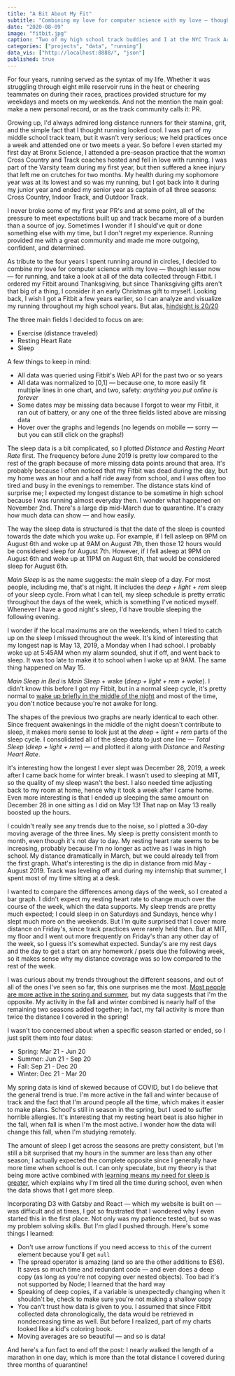 ```yaml
---
title: "A Bit About My Fit"
subtitle: "Combining my love for computer science with my love — though lesser now — for running, I learned a lot about my habits through Fitbit's Web API."
date: "2020-08-09"
image: "fitbit.jpg"
caption: "Two of my high school track buddies and I at the NYC Track Armory after winning the Indoor Borough Championships"
categories: ["projects", "data", "running"]
data_vis: ["http://localhost:8888/", "json"]
published: true
---
```


For four years, running served as the syntax of my life. Whether it was struggling through eight mile reservoir runs in the heat or cheering teammates on during their races, practices provided structure for my weekdays and meets on my weekends. And not the mention the main goal: make a new personal record, or as the track community calls it: PR.

Growing up, I'd always admired long distance runners for their stamina, grit, and the simple fact that I thought running looked cool. I was part of my middle school track team, but it wasn't very serious; we held practices once a week and attended one or two meets a year. So before I even started my first day at Bronx Science, I attended a pre-season practice that the womxn Cross Country and Track coaches hosted and fell in love with running. I was part of the Varsity team during my first year, but then suffered a knee injury that left me on crutches for two months. My health during my sophomore year was at its lowest and so was my running, but I got back into it during my junior year and ended my senior year as captain of all three seasons: Cross Country, Indoor Track, and Outdoor Track.

I never broke some of my first year PR's and at some point, all of the pressure to meet expectations built up and track became more of a burden than a source of joy. Sometimes I wonder if I should've quit or done something else with my time, but I don't regret my experience. Running provided me with a great community and made me more outgoing, confident, and determined.

As tribute to the four years I spent running around in circles, I decided to combine my love for computer science with my love — though lesser now — for running, and take a look at all of the data collected through Fitbit. I ordered my Fitbit around Thanksgiving, but since Thanksgiving gifts aren't that big of a thing, I consider it an early Christmas gift to myself. Looking back, I wish I got a Fitbit a few years earlier, so I can analyze and visualize my running throughout my high school years. But alas, <a href="https://www.google.com/search?q=hindsight+is+2020+memes&tbm=isch&ved=2ahUKEwiEwZ6uvo3rAhUCjOAKHRTbDA0Q2-cCegQIABAA&oq=hindsight+is+2020+memes&gs_lcp=CgNpbWcQAzICCAAyBggAEAgQHlCiJ1iiJ2DvN2gAcAB4AIABRIgBRJIBATGYAQCgAQGqAQtnd3Mtd2l6LWltZ8ABAQ&sclient=img&ei=vJYvX4TzBYKYggeUtrNo&bih=818&biw=1595&hl=en#imgrc=9xZBXqRPBJwXmM" target="_blank">hindsight is 20/20</a>

The three main fields I decided to focus on are:

- Exercise (distance traveled)
- Resting Heart Rate
- Sleep

A few things to keep in mind:

- All data was queried using Fitbit's Web API for the past two or so years
- All data was normalized to [0,1] — because one, to more easily fit multiple lines in one chart, and two, safety: _anything you put online is forever_
- Some dates may be missing data because I forgot to wear my Fitbit, it ran out of battery, or any one of the three fields listed above are missing data
- Hover over the graphs and legends (no legends on mobile — sorry — but you can still click on the graphs!)

The sleep data is a bit complicated, so I plotted _Distance_ and _Resting Heart Rate_ first. The frequency before June 2019 is pretty low compared to the rest of the graph because of more missing data points around that area. It's probably because I often noticed that my Fitbit was dead during the day, but my home was an hour and a half ride away from school, and I was often too tired and busy in the evenings to remember. The distance stats kind of surprise me; I expected my longest distance to be sometime in high school because I was running almost everyday then. I wonder what happened on November 2nd. There's a large dip mid-March due to quarantine. It's crazy how much data can show — and how easily.

<div class="lineGraph chart" id="nonSleepGraph" data-value="distance restingHeartRate"></div>

The way the sleep data is structured is that the date of the sleep is counted towards the date which you wake up. For example, if I fell asleep on 9PM on August 6th and woke up at 9AM on August 7th, then those 12 hours would be considered sleep for August 7th. However, if I fell asleep at 9PM on August 6th and woke up at 11PM on August 6th, that would be considered sleep for August 6th.

_Main Sleep_ is as the name suggests: the main sleep of a day. For most people, including me, that's at night. It includes the _deep + light + rem_ sleep of your sleep cycle. From what I can tell, my sleep schedule is pretty erratic throughout the days of the week, which is something I've noticed myself. Whenever I have a good night's sleep, I'd have trouble sleeping the following evening.

I wonder if the local maximums are on the weekends, when I tried to catch up on the sleep I missed throughout the week. It's kind of interesting that my longest nap is May 13, 2019, a Monday when I had school. I probably woke up at 5:45AM when my alarm sounded, shut if off, and went back to sleep. It was too late to make it to school when I woke up at 9AM. The same thing happened on May 15.

<div class="lineGraph chart" id="sleepGraph" data-value="minutesSleep minutesNapped totalSleep"></div>

_Main Sleep in Bed_ is _Main Sleep_ + wake (_deep + light + rem + wake_). I didn't know this before I got my Fitbit, but in a normal sleep cycle, it's pretty normal to <a href="https://www.ncbi.nlm.nih.gov/books/NBK19956/" target="_blank">wake up briefly in the middle of the night</a> and most of the time, you don't notice because you're not awake for long.

<div class="lineGraph chart" id="sleepInBedGraph" data-value="minutesSleepInBed minutesNappedInBed totalSleepInBed"></div>

The shapes of the previous two graphs are nearly identical to each other. Since frequent awakenings in the middle of the night doesn't contribute to sleep, it makes more sense to look just at the _deep + light + rem_ parts of the sleep cycle. I consolidated all of the sleep data to just one line — _Total Sleep_ (_deep + light + rem_) — and plotted it along with _Distance_ and _Resting Heart Rate_.

It's interesting how the longest I ever slept was December 28, 2019, a week after I came back home for winter break. I wasn't used to sleeping at MIT, so the quality of my sleep wasn't the best. I also needed time adjusting back to my room at home, hence why it took a week after I came home. Even more interesting is that I ended up sleeping the same amount on December 28 in one sitting as I did on May 13! That nap on May 13 really boosted up the hours.

<div class="lineGraph chart" id="mainGraph" data-value="distance restingHeartRate totalSleep"></div>

I couldn't really see any trends due to the noise, so I plotted a 30-day moving average of the three lines. My sleep is pretty consistent month to month, even though it's not day to day. My resting heart rate seems to be increasing, probably because I'm no longer as active as I was in high school. My distance dramatically in March, but we could already tell from the first graph. What's interesting is the dip in distance from mid May - August 2019. Track was leveling off and during my internship that summer, I spent most of my time sitting at a desk.

<div class="lineGraph chart" id="movingAverageGraph" data-value="distance restingHeartRate totalSleep rolling-30"></div>

I wanted to compare the differences among days of the week, so I created a bar graph. I didn't expect my resting heart rate to change much over the course of the week, which the data supports. My sleep trends are pretty much expected; I could sleep in on Saturdays and Sundays, hence why I slept much more on the weekends. But I'm quite surprised that I cover more distance on Friday's, since track practices were rarely held then. But at MIT, my floor and I went out more frequently on Friday's than any other day of the week, so I guess it's somewhat expected. Sunday's are my rest days and the day to get a start on any homework / psets due the following week, so it makes sense why my distance coverage was so low compared to the rest of the week.

<div class="barGraph chart" id="dayOfWeekBarGraph" data-value="distance restingHeartRate totalSleep"></div>

I was curious about my trends throughout the different seasons, and out of all of the ones I've seen so far, this one surprises me the most. <a href="https://pubmed.ncbi.nlm.nih.gov/12783049/" target="_blank">Most people are more active in the spring and summer</a>, but my data suggests that I'm the opposite. My activity in the fall and winter combined is nearly half of the remaining two seasons added together; in fact, my fall activity is more than twice the distance I covered in the spring!

I wasn't too concerned about when a specific season started or ended, so I just split them into four dates:

- Spring: Mar 21 - Jun 20
- Summer: Jun 21 - Sep 20
- Fall: Sep 21 - Dec 20
- Winter: Dec 21 - Mar 20

My spring data is kind of skewed because of COVID, but I do believe that the general trend is true. I'm more active in the fall and winter because of track and the fact that I'm around people all the
time, which makes it easier to make plans. School's still in season in the spring, but I used to suffer horrible allergies. It's interesting that my resting heart beat is also higher in the fall, when fall is when I'm the most active. I wonder how the data will change this fall, when I'm studying remotely.

The amount of sleep I get across the seasons are pretty consistent, but I'm still a bit surprised that my hours in the summer are less than any other season; I actually expected the complete opposite since I generally have more time when school is out. I can only speculate, but my theory is that being more active combined with <a href="https://www.bbc.com/future/article/20180815-why-sleep-should-be-every-students-priority" target="_blank">learning means my need for sleep is greater</a>, which explains why I'm tired all the time during school, even when the data shows that I get more sleep.

<div class="pieChart chart" id="seasonsChart" data-value="distance restingHeartRate totalSleep"></div>

Incorporating D3 with Gatsby and React — which my website is built on — was difficult and at times, I got so frustrated that I wondered why I even started this in the first place. Not only was my patience tested, but so was my problem solving skills. But I'm glad I pushed through. Here's some things I learned:

- Don't use arrow functions if you need access to `this` of the current element because you'll get `null`
- The spread operator is amazing (and so are the other additions to ES6). It saves so much time and redundant code — and even does a deep copy (as long as you're not copying over nested objects). Too bad it's not supported by Node; I learned that the hard way
- Speaking of deep copies, if a variable is unexpectedly changing when it shouldn't be, check to make sure you're not making a shallow copy
- You can't trust how data is given to you. I assumed that since Fitbit collected data chronologically, the data would be retrieved in nondecreasing time as well. But before I realized, part of my charts looked like a kid's coloring book.
- Moving averages are so beautiful — and so is data!

And here's a fun fact to end off the post: I nearly walked the length of a marathon in one day, which is more than the total distance I covered during three months of quarantine!
